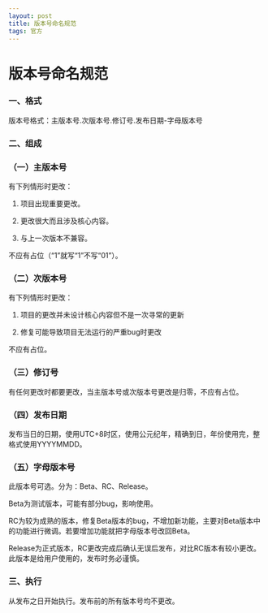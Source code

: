 ```yaml
---
layout: post
title: 版本号命名规范
tags: 官方
---
```


# 版本号命名规范

### 一、格式

版本号格式：主版本号.次版本号.修订号.发布日期-字母版本号

### 二、组成

### （一）主版本号

有下列情形时更改：

1. 项目出现重要更改。

2. 更改很大而且涉及核心内容。

3. 与上一次版本不兼容。

不应有占位（“1”就写“1”不写“01”）。

### （二）次版本号

有下列情形时更改：

1. 项目的更改并未设计核心内容但不是一次寻常的更新

2. 修复可能导致项目无法运行的严重bug时更改

不应有占位。

### （三）修订号

有任何更改时都要更改，当主版本号或次版本号更改是归零，不应有占位。

### （四）发布日期

发布当日的日期，使用UTC+8时区，使用公元纪年，精确到日，年份使用完，整格式使用YYYYMMDD。

### （五）字母版本号

此版本号可选。分为：Beta、RC、Release。

Beta为测试版本，可能有部分bug，影响使用。

RC为较为成熟的版本，修复Beta版本的bug，不增加新功能，主要对Beta版本中的功能进行微调。若要增加功能就把字母版本号改回Beta。

Release为正式版本，RC更改完成后确认无误后发布，对比RC版本有较小更改。此版本是给用户使用的，发布时务必谨慎。

### 三、执行

从发布之日开始执行。发布前的所有版本号均不更改。
